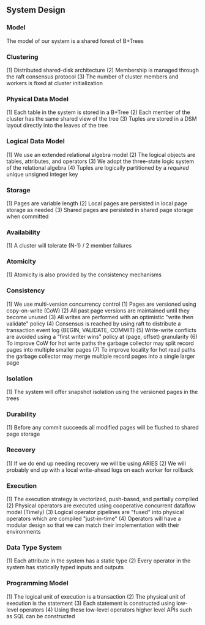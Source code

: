## System Design

### Model

The model of our system is a shared forest of B+Trees

### Clustering

(1) Distributed shared-disk architecture
(2) Membership is managed through the raft consensus protocol
(3) The number of cluster members and workers is fixed at cluster initialization

### Physical Data Model

(1) Each table in the system is stored in a B+Tree
(2) Each member of the cluster has the same shared view of the tree
(3) Tuples are stored in a DSM layout directly into the leaves of the tree

### Logical Data Model

(1) We use an extended relational algebra model
(2) The logical objects are tables, attributes, and operators
(3) We adopt the three-state logic system of the relational algebra
(4) Tuples are logically partitioned by a *required* unique unsigned integer key

### Storage

(1) Pages are variable length
(2) Local pages are persisted in local page storage as needed
(3) Shared pages are persisted in shared page storage when committed

### Availability

(1) A cluster will tolerate (N-1) / 2 member failures

### Atomicity

(1) Atomicity is also provided by the consistency mechanisms

### Consistency

(1) We use multi-version concurrency control
(1) Pages are versioned using copy-on-write (CoW)
(2) All past page versions are maintained until they become unused
(3) All writes are performed with an optimistic "write then validate" policy
(4) Consensus is reached by using raft to distribute a transaction event log (BEGIN, VALIDATE, COMMIT)
(5) Write-write conflicts are avoided using a "first writer wins" policy at (page, offset) granularity
(6) To improve CoW for hot write paths the garbage collector may split record pages into multiple smaller pages
(7) To improve locality for hot read paths the garbage collector may merge multiple record pages into a single larger page

### Isolation

(1) The system will offer snapshot isolation using the versioned pages in the trees

### Durability

(1) Before any commit succeeds all modified pages will be flushed to shared page storage

### Recovery

(1) If we do end up needing recovery we will be using ARIES
(2) We will probably end up with a local write-ahead logs on each worker for rollback

### Execution

(1) The execution strategy is vectorized, push-based, and partially compiled
(2) Physical operators are executed using cooperative concurrent dataflow model (Timely)
(3) Logical operator pipelines are "fused" into physical operators which are compiled "just-in-time"
(4) Operators will have a modular design so that we can match their implementation with their environments

### Data Type System

(1) Each attribute in the system has a static type
(2) Every operator in the system has statically typed inputs and outputs

### Programming Model

(1) The logical unit of execution is a transaction
(2) The physical unit of execution is the statement
(3) Each statement is constructed using low-level operators
(4) Using these low-level operators higher level APIs such as SQL can be constructed
